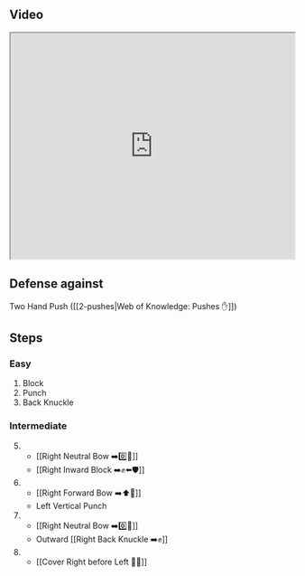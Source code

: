 ## Video

<iframe src="https://www.youtube.com/embed/IXZ6kr4VHQw?start=140&end=157" width="100%" height="400"></iframe>

## Defense against

Two Hand Push ([[2-pushes|Web of Knowledge: Pushes ✋]])

## Steps

### Easy

1. Block
2. Punch
3. Back Knuckle

### Intermediate

5.  -   [[Right Neutral Bow ➡️0️⃣🦶]]
    - [[Right Inward Block ➡️✊⬅️🛡️]]
6.  -   [[Right Forward Bow ➡️⬆️🦶]]
    - Left Vertical Punch
7.  -   [[Right Neutral Bow ➡️0️⃣🦶]]
    - Outward [[Right Back Knuckle ➡️✊]]
8.  -   [[Cover Right before Left 🦶🔄]]
